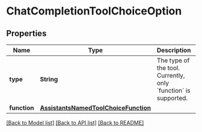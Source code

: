# ChatCompletionToolChoiceOption

## Properties
Name | Type | Description | Notes
------------ | ------------- | ------------- | -------------
**type** | **String** | The type of the tool. Currently, only &#x60;function&#x60; is supported. | 
**function** | [**AssistantsNamedToolChoiceFunction**](AssistantsNamedToolChoiceFunction.md) |  | 

[[Back to Model list]](../README.md#documentation-for-models) [[Back to API list]](../README.md#documentation-for-api-endpoints) [[Back to README]](../README.md)


